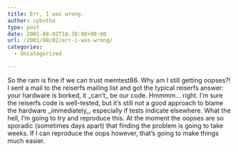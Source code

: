 ```yaml
---
title: Err, I was wrong.
author: cpbotha
type: post
date: 2001-08-02T18:38:00+00:00
url: /2001/08/02/err-i-was-wrong/
categories:
  - Uncategorized

---
```

So the ram is fine if we can trust memtest86. Why am I still getting oopses?! I sent a mail to the reiserfs mailing list and got the typical reiserfs answer: your hardware is borked, it \_can&#8217;t\_ be our code. Hmmmm&#8230; right. I&#8217;m sure the reiserfs code is well-tested, but it&#8217;s still not a good approach to blame the hardware \_immediately\_, especially if tests indicate elsewhere. What the hell, I&#8217;m going to try and reproduce this. At the moment the oopses are so sporadic (sometimes days apart) that finding the problem is going to take weeks. If I can reproduce the oops however, that&#8217;s going to make things much easier.